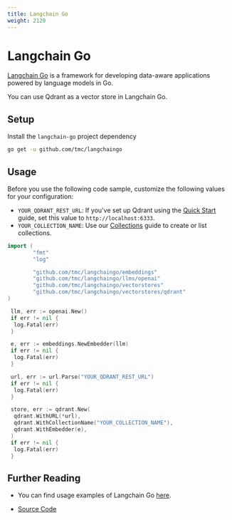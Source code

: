 ```yaml
---
title: Langchain Go
weight: 2120
---
```


# Langchain Go

[Langchain Go](https://tmc.github.io/langchaingo/docs/) is a framework for developing data-aware applications powered by language models in Go.

You can use Qdrant as a vector store in Langchain Go.

## Setup

Install the `langchain-go` project dependency

```bash
go get -u github.com/tmc/langchaingo
```

## Usage

Before you use the following code sample, customize the following values for your configuration:

- `YOUR_QDRANT_REST_URL`: If you've set up Qdrant using the [Quick Start](/documentation/quick-start/) guide,
  set this value to `http://localhost:6333`.
- `YOUR_COLLECTION_NAME`: Use our [Collections](/documentation/concepts/collections/) guide to create or
  list collections.

```go
import (
        "fmt"
        "log"

        "github.com/tmc/langchaingo/embeddings"
        "github.com/tmc/langchaingo/llms/openai"
        "github.com/tmc/langchaingo/vectorstores"
        "github.com/tmc/langchaingo/vectorstores/qdrant"
)

 llm, err := openai.New()
 if err != nil {
  log.Fatal(err)
 }

 e, err := embeddings.NewEmbedder(llm)
 if err != nil {
  log.Fatal(err)
 }

 url, err := url.Parse("YOUR_QDRANT_REST_URL")
 if err != nil {
  log.Fatal(err)
 }

 store, err := qdrant.New(
  qdrant.WithURL(*url),
  qdrant.WithCollectionName("YOUR_COLLECTION_NAME"),
  qdrant.WithEmbedder(e),
 )
 if err != nil {
  log.Fatal(err)
 }
```

## Further Reading

- You can find usage examples of Langchain Go [here](https://github.com/tmc/langchaingo/tree/main/examples).

- [Source Code](https://github.com/tmc/langchaingo/tree/main/vectorstores/qdrant)

